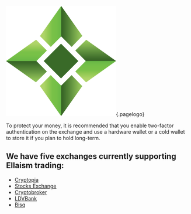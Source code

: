 ![Logo](/uploads/logo.png "Logo"){.pagelogo}
<!-- TITLE: Supported Exchanges -->
<!-- SUBTITLE: A stable network with no premine and no dev fees -->

To protect your money, it is recommended that you enable two-factor authentication on the exchange and use a hardware wallet or a cold wallet to store it if you plan to hold long-term.

## We have five exchanges currently supporting Ellaism trading:

* [Cryptopia](https://www.cryptopia.co.nz/Exchange?market=ELLA_BTC)
* [Stocks Exchange](https://stocks.exchange/trade/ELLA/BTC)
* [Cryptobroker](https://trade.cryptobroker.io/markets/ellabtc)
* [LDVBank](https://ldvbank.com/en-us/trading/)
* [Bisq](https://bisq.network/)

